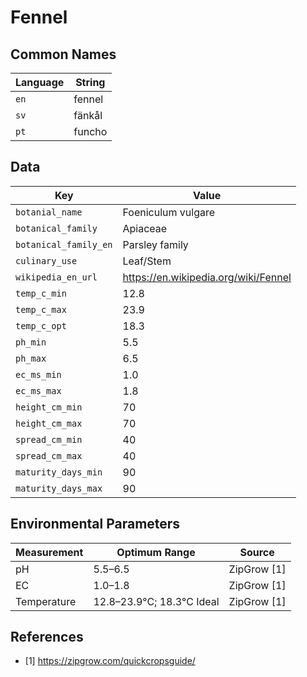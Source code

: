 # Fennel

## Common Names

Language|String
-|-
`en`|fennel
`sv`|fänkål
`pt`|funcho


## Data

Key|Value
-|-
`botanial_name`|Foeniculum vulgare
`botanical_family`|Apiaceae
`botanical_family_en`|Parsley family
`culinary_use`|Leaf/Stem
`wikipedia_en_url`|https://en.wikipedia.org/wiki/Fennel
`temp_c_min`|12.8
`temp_c_max`|23.9
`temp_c_opt`|18.3
`ph_min`|5.5
`ph_max`|6.5
`ec_ms_min`|1.0
`ec_ms_max`|1.8
`height_cm_min`|70
`height_cm_max`|70
`spread_cm_min`|40
`spread_cm_max`|40
`maturity_days_min`|90
`maturity_days_max`|90


## Environmental Parameters

Measurement | Optimum Range | Source
--- | --- | ---
pH | 5.5–6.5 | ZipGrow [1]
EC | 1.0–1.8 | ZipGrow [1]
Temperature | 12.8–23.9°C; 18.3°C Ideal | ZipGrow [1]


## References

* [1] https://zipgrow.com/quickcropsguide/
